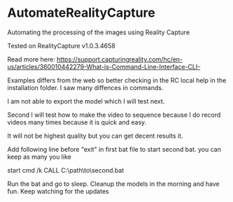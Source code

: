 # AutomateRealityCapture
Automating the processing of the images using Reality Capture

Tested on RealityCapture v1.0.3.4658


Read more here:
https://support.capturingreality.com/hc/en-us/articles/360010442279-What-is-Command-Line-Interface-CLI-

Examples differs from the web so better checking in the RC local help in the installation folder. I saw many diffences in commands.


I am not able to export the model which I will test next.

Second I will test how to make the video to sequence because I do record videos many times because it is quick and easy. 

It will not be highest quality but you can get decent results it.



Add following line before "exit" in first bat file to start second bat. you can keep as many you like

start cmd /k CALL C:\path\to\second.bat 



Run the bat and go to sleep. Cleanup the models in the morning and have fun.
Keep watching for the updates
